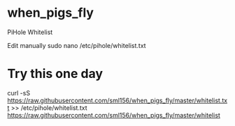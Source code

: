 # when_pigs_fly
PiHole Whitelist

Edit manually
sudo nano /etc/pihole/whitelist.txt


# Try this one day
curl -sS https://raw.githubusercontent.com/sml156/when_pigs_fly/master/whitelist.txt >> /etc/pihole/whitelist.txt
https://raw.githubusercontent.com/sml156/when_pigs_fly/master/whitelist
